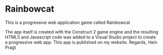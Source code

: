 # Rainbowcat
This is a progressive web application game called Rainbowcat

The app itself is created with the Construct 2 game engine and the resulting HTML5 and Javascript code was added to a Visual Studio project to create a progressive web app.
This app is published on my website.
Regards, Hein Pragt
